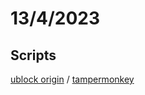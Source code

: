 # 13/4/2023
## Scripts
<a href="https://subscribe.adblockplus.org/?location=https://raw.githubusercontent.com/ledoxmedox/hidemalrating/master/ublock/filter.txt&amp;title=hide-mal-rating" rel="nofollow">ublock origin</a> / <a href="https://github.com/ledoxmedox/hidemalrating/raw/master/tampermonkey/download.user.js" rel="nofollow">tampermonkey</a>
